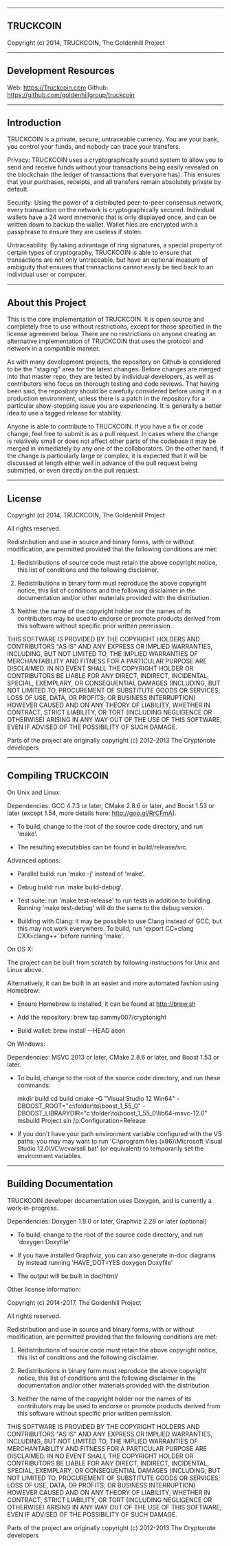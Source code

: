 ----------
TRUCKCOIN
----------

Copyright (c) 2014, TRUCKCOIN, The Goldenhill Project

---------------------
Development Resources
---------------------

Web: https://Truckcoin.com
Github: https://github.com/goldenhillgroup/truckcoin

------------
Introduction
------------

TRUCKCOIN is a private, secure, untraceable currency. You are your bank, you control your
funds, and nobody can trace your transfers.

Privacy: TRUCKCOIN uses a cryptographically sound system to allow you to send and receive
funds without your transactions being easily revealed on the blockchain (the ledger of
transactions that everyone has). This ensures that your purchases, receipts, and all
transfers remain absolutely private by default.

Security: Using the power of a distributed peer-to-peer consensus network, every
transaction on the network is cryptographically secured. Individual wallets have a 24 word
mnemonic that is only displayed once, and can be written down to backup the wallet. Wallet
files are encrypted with a passphrase to ensure they are useless if stolen.

Untraceability: By taking advantage of ring signatures, a special property of certain
types of cryptography, TRUCKCOIN is able to ensure that transactions are not only
untraceable, but have an optional measure of ambiguity that ensures that transactions
cannot easily be tied back to an individual user or computer.

------------------
About this Project
------------------

This is the core implementation of TRUCKCOIN. It is open source and completely free to use
without restrictions, except for those specified in the license agreement below. There are
no restrictions on anyone creating an alternative implementation of TRUCKCOIN that uses the
protocol and network in a compatible manner.

As with many development projects, the repository on Github is considered to be the
"staging" area for the latest changes. Before changes are merged into that master repo,
they are tested by individual developers, as well as contributors who focus on thorough
testing and code reviews. That having been said, the repository should be carefully
considered before using it in a production environment, unless there is a patch in the 
repository for a particular show-stopping issue you are experiencing. It is generally
a better idea to use a tagged release for stability.

Anyone is able to contribute to TRUCKCOIN. If you have a fix or code change, feel free to
submit is as a pull request. In cases where the change is relatively small or does not
affect other parts of the codebase it may be merged in immediately by any one of the
collaborators. On the other hand, if the change is particularly large or complex, it
is expected that it will be discussed at length either well in advance of the pull
request being submitted, or even directly on the pull request.

-------
License
-------

Copyright (c) 2014, TRUCKCOIN, The Goldenhill Project

All rights reserved.

Redistribution and use in source and binary forms, with or without modification, are
permitted provided that the following conditions are met:

1. Redistributions of source code must retain the above copyright notice, this list of
   conditions and the following disclaimer.

2. Redistributions in binary form must reproduce the above copyright notice, this list of
   conditions and the following disclaimer in the documentation and/or other materials
   provided with the distribution.

3. Neither the name of the copyright holder nor the names of its contributors may be used
   to endorse or promote products derived from this software without specific prior
   written permission.

THIS SOFTWARE IS PROVIDED BY THE COPYRIGHT HOLDERS AND CONTRIBUTORS "AS IS" AND ANY
EXPRESS OR IMPLIED WARRANTIES, INCLUDING, BUT NOT LIMITED TO, THE IMPLIED WARRANTIES OF
MERCHANTABILITY AND FITNESS FOR A PARTICULAR PURPOSE ARE DISCLAIMED. IN NO EVENT SHALL THE
COPYRIGHT HOLDER OR CONTRIBUTORS BE LIABLE FOR ANY DIRECT, INDIRECT, INCIDENTAL, SPECIAL,
EXEMPLARY, OR CONSEQUENTIAL DAMAGES (INCLUDING, BUT NOT LIMITED TO, PROCUREMENT OF
SUBSTITUTE GOODS OR SERVICES; LOSS OF USE, DATA, OR PROFITS; OR BUSINESS INTERRUPTION)
HOWEVER CAUSED AND ON ANY THEORY OF LIABILITY, WHETHER IN CONTRACT, STRICT LIABILITY, OR
TORT (INCLUDING NEGLIGENCE OR OTHERWISE) ARISING IN ANY WAY OUT OF THE USE OF THIS
SOFTWARE, EVEN IF ADVISED OF THE POSSIBILITY OF SUCH DAMAGE.

Parts of the project are originally copyright (c) 2012-2013 The Cryptonote developers

-------------------
Compiling TRUCKCOIN
-------------------

On Unix and Linux:

Dependencies: GCC 4.7.3 or later, CMake 2.8.6 or later, and Boost 1.53 or later (except
1.54, more details here: http://goo.gl/RrCFmA).

- To build, change to the root of the source code directory, and run 'make'.

- The resulting executables can be found in build/release/src.

Advanced options:

- Parallel build: run 'make -j<number of threads>' instead of 'make'.

- Debug build: run 'make build-debug'.

- Test suite: run 'make test-release' to run tests in addition to building. Running
  'make test-debug' will do the same to the debug version.

- Building with Clang: it may be possible to use Clang instead of GCC, but this may not
  work everywhere. To build, run 'export CC=clang CXX=clang++' before running 'make'.

On OS X:

The project can be built from scratch by following instructions for Unix and Linux above.

Alternatively, it can be built in an easier and more automated fashion using Homebrew:

- Ensure Homebrew is installed, it can be found at http://brew.sh

- Add the repository: brew tap sammy007/cryptonight

- Build wallet: brew install --HEAD aeon

On Windows:

Dependencies: MSVC 2013 or later, CMake 2.8.6 or later, and Boost 1.53 or later.

- To build, change to the root of the source code directory, and run these commands:

   mkdir build
   cd build
   cmake -G "Visual Studio 12 Win64" -DBOOST_ROOT="c:\folder\to\boost_1_55_0"
           -DBOOST_LIBRARYDIR="c:\folder\to\boost_1_55_0\lib64-msvc-12.0"
   msbuild Project.sln /p:Configuration=Release

- If you don't have your path environment variable configured with the VS paths, you may
  may want to run 'C:\program files (x86)\Microsoft Visual Studio 12.0\VC\vcvarsall.bat'
  (or equivalent) to temporarily set the environment variables.

----------------------
Building Documentation
----------------------

TRUCKCOIN developer documentation uses Doxygen, and is currently a work-in-progress.

Dependencies: Doxygen 1.8.0 or later, Graphviz 2.28 or later (optional)

- To build, change to the root of the source code directory, and run 'doxygen Doxyfile'

- If you have installed Graphviz, you can also generate in-doc diagrams by instead running
  'HAVE_DOT=YES doxygen Doxyfile'

- The output will be built in doc/html/

Other license information:

Copyright (c) 2014-2017, The Goldenhill Project

All rights reserved.

Redistribution and use in source and binary forms, with or without
modification, are permitted provided that the following conditions are met:

1. Redistributions of source code must retain the above copyright notice, this
list of conditions and the following disclaimer.

2. Redistributions in binary form must reproduce the above copyright notice,
this list of conditions and the following disclaimer in the documentation
and/or other materials provided with the distribution.

3. Neither the name of the copyright holder nor the names of its contributors
may be used to endorse or promote products derived from this software without
specific prior written permission.

THIS SOFTWARE IS PROVIDED BY THE COPYRIGHT HOLDERS AND CONTRIBUTORS "AS IS" AND
ANY EXPRESS OR IMPLIED WARRANTIES, INCLUDING, BUT NOT LIMITED TO, THE IMPLIED
WARRANTIES OF MERCHANTABILITY AND FITNESS FOR A PARTICULAR PURPOSE ARE
DISCLAIMED. IN NO EVENT SHALL THE COPYRIGHT HOLDER OR CONTRIBUTORS BE LIABLE
FOR ANY DIRECT, INDIRECT, INCIDENTAL, SPECIAL, EXEMPLARY, OR CONSEQUENTIAL
DAMAGES (INCLUDING, BUT NOT LIMITED TO, PROCUREMENT OF SUBSTITUTE GOODS OR
SERVICES; LOSS OF USE, DATA, OR PROFITS; OR BUSINESS INTERRUPTION) HOWEVER
CAUSED AND ON ANY THEORY OF LIABILITY, WHETHER IN CONTRACT, STRICT LIABILITY,
OR TORT (INCLUDING NEGLIGENCE OR OTHERWISE) ARISING IN ANY WAY OUT OF THE USE
OF THIS SOFTWARE, EVEN IF ADVISED OF THE POSSIBILITY OF SUCH DAMAGE.

Parts of the project are originally copyright (c) 2012-2013 The Cryptonote
developers
